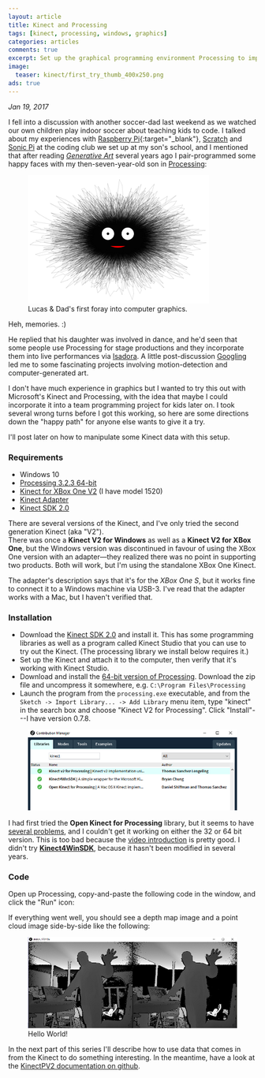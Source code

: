 ```yaml
---
layout: article
title: Kinect and Processing
tags: [kinect, processing, windows, graphics]
categories: articles
comments: true
excerpt: Set up the graphical programming environment Processing to import motion data from a Microsoft Kinect.
image: 
  teaser: kinect/first_try_thumb_400x250.png
ads: true
---
```


*Jan 19, 2017*

I fell into a discussion with another soccer-dad last weekend as we watched our own children 
play indoor soccer about teaching kids to code.  I talked about my experiences 
with [Raspberry Pi](https://www.raspberrypi.org/){:target="_blank"}, [Scratch](https://scratch.mit.edu/) and
[Sonic Pi](http://sonic-pi.net/) at the coding club we set up at my son's school, 
and I mentioned that after reading *[Generative Art](http://abandonedart.org/)* several 
years ago I pair-programmed some happy faces with my then-seven-year-old son in 
[Processing](https://github.com/mikebridge/sketchbook):
 
<figure>
 	<img src="/images/kinect/fuzz_boy.png">
 	<figcaption>Lucas & Dad's first foray into computer graphics.</figcaption>
</figure>
 
Heh, memories. :)
 
He replied that his
daughter was involved in dance, and he'd seen that some people use 
Processing for stage productions and they incorporate them into live performances via 
[Isadora](http://troikatronix.com/isadora/about/).  A little post-discussion
[Googling](https://www.youtube.com/results?search_query=dance+interactive+projection) 
led me to some fascinating projects involving motion-detection and computer-generated art.  

I don't have much experience in graphics but I wanted to try this out with Microsoft's Kinect 
and Processing, with the idea that maybe I could incorporate it into a team programming 
project for kids later on.  I took several wrong turns before I got this working, 
so here are some directions down the "happy path" for anyone else wants to give it a try.
  
I'll post later on how to manipulate some Kinect data with this setup.

### Requirements 
- Windows 10
- [Processing 3.2.3 64-bit](https://processing.org/download)
- [Kinect for XBox One V2](http://www.xbox.com/en-US/xbox-one/accessories/kinect) (I have model 1520)
- [Kinect Adapter](http://support.xbox.com/en-CA/xbox-one/accessories/kinect-adapter)
- [Kinect SDK 2.0](https://developer.microsoft.com/en-us/windows/kinect)

There are several versions of the Kinect, and I've only tried the second generation Kinect (aka "V2").  
There was once a **Kinect V2 for Windows** as well as a **Kinect V2 for XBox One**, but the 
Windows version was discontinued in favour of using the XBox One version with an adapter—they 
realized there was no point in supporting two products.  Both will work, but I'm using
the standalone XBox One Kinect.
  
The adapter's description says that it's for the *XBox One S*, but it works fine 
to connect it to a Windows machine via USB-3.  I've read that the adapter works with a 
Mac, but I haven't verified that.

### Installation

- Download the [Kinect SDK 2.0](https://developer.microsoft.com/en-us/windows/kinect) and 
install it.  This has some programming libraries as well as a program called Kinect Studio 
that you can use to try out the Kinect.  (The processing library we install below requires it.)
- Set up the Kinect and attach it to the computer, then verify that it's working with Kinect 
Studio.
- Download and install the [64-bit version of Processing](https://processing.org/download).  Download
the zip file and uncompress it somewhere, e.g. `C:\Program Files\Processing`
- Launch the program from the `processing.exe` executable, and from the `Sketch -> Import Library... -> Add Library` menu item, type "kinect" in the 
search box and choose "Kinect V2 for Processing".  Click "Install"---I have version 0.7.8.

<figure>
 	<img src="/images/kinect/kinect-libs.png">
</figure>

I had first tried the **Open Kinect for Processing** library, but it seems to have [several problems](https://github.com/shiffman/OpenKinect-for-Processing/issues),
and I couldn't get it working on either the 32 or 64 bit version.  This is too bad because the [video introduction](http://shiffman.net/p5/kinect/) is pretty good.
I didn't try **[Kinect4WinSDK](https://github.com/chungbwc/Kinect4WinSDK)**, because it hasn't been modified in several years.

### Code

Open up Processing, copy-and-paste the following code in the window, and click the "Run" icon:

<script src="https://gist.github.com/mikebridge/385e085895e5ef490ee53178995dba6d.js"></script>

If everything went well, you should see a depth map image and a point cloud image side-by-side like the following:

<figure>
 	<img src="/images/kinect/first_try.png">
 	<figcaption>Hello World!</figcaption>
</figure>

In the next part of this series I'll describe how to use data that comes in from
the Kinect to do something interesting.  In the meantime, have a look at the 
[KinectPV2 documentation on github](https://github.com/ThomasLengeling/KinectPV2).


